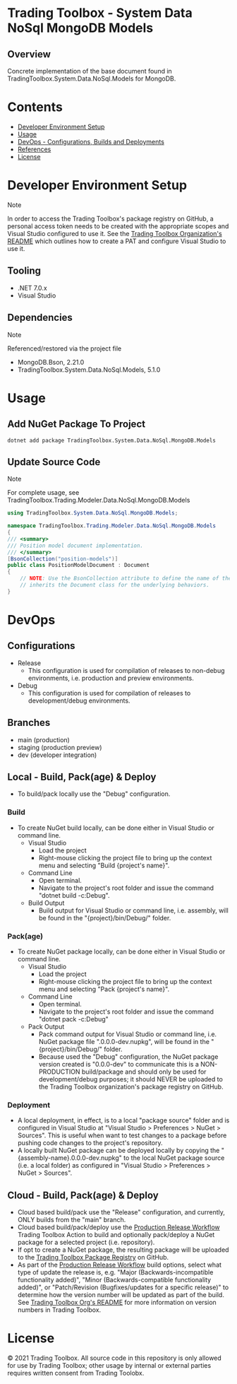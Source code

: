 # Trading Toolbox - System Data NoSql MongoDB Models

## Overview
Concrete implementation of the base document found in TradingToolbox.System.Data.NoSql.Models for MongoDB.

# Contents
- [Developer Environment Setup](#Developer+Environment+Setup)
- [Usage](#Usage)
- [DevOps - Configurations, Builds and Deployments](#DevOps)
- [References](#References)
- [License](#License)

# Developer Environment Setup
> [!NOTE]
> In order to access the Trading Toolbox's package registry on GitHub, a personal access token needs to be created with the appropriate scopes and Visual Studio configured to use it. See the [Trading Toolbox Organization's README](https://github.com/trading-toolbox) which outlines how to create a PAT and configure Visual Studio to use it.

## Tooling
- .NET 7.0.x
- Visual Studio

## Dependencies
> [!NOTE]
> Referenced/restored via the project file

- MongoDB.Bson, 2.21.0
- TradingToolbox.System.Data.NoSql.Models, 5.1.0

# Usage
## Add NuGet Package To Project
```
dotnet add package TradingToolbox.System.Data.NoSql.MongoDB.Models
```

## Update Source Code
> [!NOTE]
> For complete usage, see TradingToolbox.Trading.Modeler.Data.NoSql.MongoDB.Models

```csharp
using TradingToolbox.System.Data.NoSql.MongoDB.Models;

namespace TradingToolbox.Trading.Modeler.Data.NoSql.MongoDB.Models
{
/// <summary>
/// Position model document implementation.
/// </summary>
[BsonCollection("position-models")]
public class PositionModelDocument : Document
{
    // NOTE: Use the BsonCollection attribute to define the name of the collection and the class
    // inherits the Document class for the underlying behaviors.
}
```

# DevOps
## Configurations
- Release
    - This configuration is used for compilation of releases to non-debug environments, i.e. production and preview environments.
- Debug
    - This configuration is used for compilation of releases to development/debug environments.

## Branches
- main (production)
- staging (production preview)
- dev (developer integration)

## Local - Build, Pack(age) & Deploy
- To build/pack locally use the "Debug" configuration.

### Build
- To create NuGet build locally, can be done either in Visual Studio or command line.
  - Visual Studio
    - Load the project
    - Right-mouse clicking the project file to bring up the context menu and selecting "Build {project's name}".
  - Command Line
    - Open terminal.
    - Navigate to the project's root folder and issue the command "dotnet build -c:Debug".
  - Build Output
    - Build output for Visual Studio or command line, i.e. assembly, will be found in the "{project}/bin/Debug/" folder.

### Pack(age)
- To create NuGet package locally, can be done either in Visual Studio or command line.
  - Visual Studio
    - Load the project
    - Right-mouse clicking the project file to bring up the context menu and selecting "Pack {project's name}". 
  - Command Line
    - Open terminal.
    - Navigate to the project's root folder and issue the command "dotnet pack -c:Debug"
  - Pack Output
    - Pack command output for Visual Studio or command line, i.e. NuGet package file ".0.0.0-dev.nupkg", will be found in the "{project}/bin/Debug/" folder.
    - Because used the "Debug" configuration, the NuGet package version created is "0.0.0-dev" to communicate this is a NON-PRODUCTION build/package and should only be used for development/debug purposes; it should NEVER be uploaded to the Trading Toolbox organization's package registry on GitHub.
   
### Deployment
- A local deployment, in effect, is to a local "package source" folder and is configured in Visual Studio at "Visual Studio > Preferences > NuGet > Sources". This is useful when want to test changes to a package before pushing code changes to the project's repository.
- A locally built NuGet package can be deployed locally by copying the "{assembly-name}.0.0.0-dev.nupkg" to the local NuGet package source (i.e. a local folder) as configured in "Visual Studio > Preferences > NuGet > Sources".

## Cloud - Build, Pack(age) & Deploy
- Cloud based build/pack use the "Release" configuration, and currently, ONLY builds from the "main" branch.
- Cloud based build/pack/deploy use the [Production Release Workflow](https://github.com/trading-toolbox/production-release-workflow/actions/workflows/production-release-workflow.yml) Trading Toolbox Action to build and optionally pack/deploy a NuGet package for a selected project (i.e. repository).
- If opt to create a NuGet package, the resulting package will be uploaded to the [Trading Toolbox Package Registry](https://github.com/orgs/trading-toolbox/packages) on GitHub.
- As part of the [Production Release Workflow](https://github.com/trading-toolbox/production-release-workflow/actions/workflows/production-release-workflow.yml) build options, select what type of update the release is, e.g. "Major (Backwards-incompatible functionality added)", "Minor (Backwards-compatible functionality added)", or "Patch/Revision (Bugfixes/updates for a specific release)" to determine how the version number will be updated as part of the build. See [Trading Toolbox Org's README](https://github.com/trading-toolbox#version-numbers-in-trading-toolbox) for more information on version numbers in Trading Toolbox.

# License
&copy; 2021 Trading Toolbox. All source code in this repository is only allowed for use by Trading Toolbox; other usage by internal or external parties requires written consent from Trading Toolobx.
